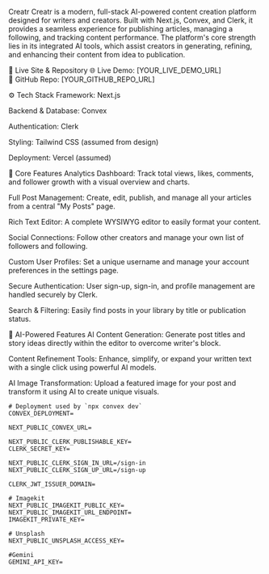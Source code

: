 Creatr
Creatr is a modern, full-stack AI-powered content creation platform designed for writers and creators. Built with Next.js, Convex, and Clerk, it provides a seamless experience for publishing articles, managing a following, and tracking content performance. The platform's core strength lies in its integrated AI tools, which assist creators in generating, refining, and enhancing their content from idea to publication.

🔗 Live Site & Repository
🌐 Live Demo: [YOUR_LIVE_DEMO_URL] <br /> 📁 GitHub Repo: [YOUR_GITHUB_REPO_URL]

⚙️ Tech Stack
Framework: Next.js

Backend & Database: Convex

Authentication: Clerk

Styling: Tailwind CSS (assumed from design)

Deployment: Vercel (assumed)

🚀 Core Features
Analytics Dashboard: Track total views, likes, comments, and follower growth with a visual overview and charts.

Full Post Management: Create, edit, publish, and manage all your articles from a central "My Posts" page.

Rich Text Editor: A complete WYSIWYG editor to easily format your content.

Social Connections: Follow other creators and manage your own list of followers and following.

Custom User Profiles: Set a unique username and manage your account preferences in the settings page.

Secure Authentication: User sign-up, sign-in, and profile management are handled securely by Clerk.

Search & Filtering: Easily find posts in your library by title or publication status.

🤖 AI-Powered Features
AI Content Generation: Generate post titles and story ideas directly within the editor to overcome writer's block.

Content Refinement Tools: Enhance, simplify, or expand your written text with a single click using powerful AI models.

AI Image Transformation: Upload a featured image for your post and transform it using AI to create unique visuals.

```
# Deployment used by `npx convex dev`
CONVEX_DEPLOYMENT=

NEXT_PUBLIC_CONVEX_URL=

NEXT_PUBLIC_CLERK_PUBLISHABLE_KEY=
CLERK_SECRET_KEY=

NEXT_PUBLIC_CLERK_SIGN_IN_URL=/sign-in
NEXT_PUBLIC_CLERK_SIGN_UP_URL=/sign-up

CLERK_JWT_ISSUER_DOMAIN=

# Imagekit
NEXT_PUBLIC_IMAGEKIT_PUBLIC_KEY=
NEXT_PUBLIC_IMAGEKIT_URL_ENDPOINT=
IMAGEKIT_PRIVATE_KEY=

# Unsplash
NEXT_PUBLIC_UNSPLASH_ACCESS_KEY=

#Gemini
GEMINI_API_KEY=
```
